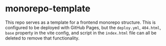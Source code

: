 # monorepo-template

This repo serves as a template for a frontend monorepo structure. This is configured to be deployed with GitHub Pages, but the `deploy.yml`, `404.html`, `base` property in the vite config, and script in the `index.html` file can all be deleted to remove that functionality.
